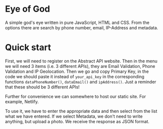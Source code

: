 # Eye of God
A simple god's eye written in pure JavaScript, HTML and CSS. From the options there are search by phone number, email, IP-Address and metadata.

# Quick start
First, we will need to register on the Abstract API website. Then in the menu we will need 3 items (i.e. 3 different APIs), they are Email Validation, Phone Validation and IP Geolocation. Then we go and copy Primary Key, in the code we should paste it instead of ``your_api_key`` in the corresponding functions ``dataPhoneNumber()``, ``dataEmail()`` and ``ipAddress()``. Just a reminder that these should be 3 different APIs!

Further for convenience we can somewhere to host our static site. For example, Netlify.

To use it, we have to enter the appropriate data and then select from the list what we have entered. If we select Metadata, we don't need to write anything, but upload a photo. We receive the response as JSON format.
